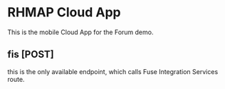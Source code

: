 # RHMAP Cloud App

This is the mobile Cloud App for the Forum demo.


## fis [POST] 

this is the only available endpoint, which calls Fuse Integration Services route.

